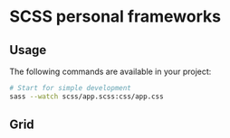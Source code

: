 # SCSS personal frameworks 

## Usage
The following commands are available in your project:
```bash
# Start for simple development
sass --watch scss/app.scss:css/app.css
```

## Grid

